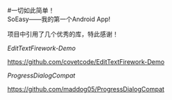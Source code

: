 #一切如此简单！
<br>
SoEasy——我的第一个Android App!
<br>

项目中引用了几个优秀的库，特此感谢！

*EditTextFirework-Demo*

https://github.com/covetcode/EditTextFirework-Demo

*ProgressDialogCompat*

https://github.com/maddog05/ProgressDialogCompat
